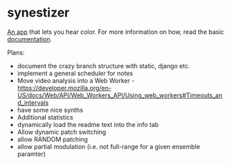 # synestizer

[An app](https://github.com/synestize/synestizer/) that lets you hear color.
For more information on how, read the basic [documentation](https://synestize.github.io/synestizer/).

Plans:

* document the crazy branch structure with static, django etc.
* implement a general scheduler for notes
* Move video analysis into a Web Worker - https://developer.mozilla.org/en-US/docs/Web/API/Web_Workers_API/Using_web_workers#Timeouts_and_intervals
* have some nice synths
* Additional statistics
* dynamically load the readme text into the info tab
* Allow dynamic patch switching
* allow RANDOM patching
* allow partial modulation (i.e. not full-range for a given ensemble paramter)
